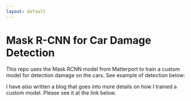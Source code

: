 ```yaml
---
layout: default
---
```

# Mask R-CNN for Car Damage Detection

This repo uses the Mask RCNN model from Matterport to train a custom model for detection damage on the cars. See example of detection below:

I have also written a blog that goes into more details on how I trained a custom model. Please see it at the link below.
